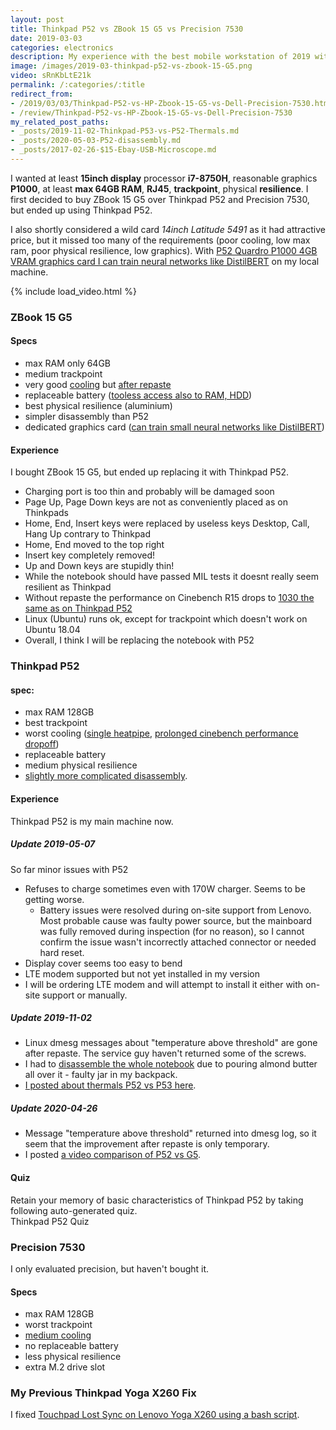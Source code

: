 ```yaml
---
layout: post
title: Thinkpad P52 vs ZBook 15 G5 vs Precision 7530
date: 2019-03-03
categories: electronics
description: My experience with the best mobile workstation of 2019 with specs matching Thinkpad P52 and ZBook 15 G5 and P1000 GPU.
image: /images/2019-03-thinkpad-p52-vs-zbook-15-G5.png
video: sRnKbLtE21k
permalink: /:categories/:title
redirect_from:
- /2019/03/03/Thinkpad-P52-vs-HP-Zbook-15-G5-vs-Dell-Precision-7530.html
- /review/Thinkpad-P52-vs-HP-Zbook-15-G5-vs-Dell-Precision-7530
my_related_post_paths:
- _posts/2019-11-02-Thinkpad-P53-vs-P52-Thermals.md
- _posts/2020-05-03-P52-disassembly.md
- _posts/2017-02-26-$15-Ebay-USB-Microscope.md
---
```




I wanted at least __15inch display__ processor __i7-8750H__, reasonable graphics __P1000__, at least __max 64GB RAM__, __RJ45__, __trackpoint__, physical __resilience__. I first decided to buy ZBook 15 G5 over Thinkpad P52 and Precision 7530, but ended up using Thinkpad P52.

I also shortly considered a wild card _14inch Latitude 5491_ as it had attractive price, but it missed too many of the requirements (poor cooling, low max ram, poor physical resilience, low graphics).
With [P52 Quardro P1000 4GB VRAM graphics card I can train neural networks like DistilBERT](/ml/transformers-self-attention-mechanism-simplified) on my local machine.

{% include load_video.html %}


### ZBook 15 G5

#### Specs
- max RAM only 64GB
- medium trackpoint
- very good [cooling](https://f1.media.brightcove.com/8/1160438711001/1160438711001_5763673639001_5763663561001-vs.jpg?pubId=4119874066001&videoId=5763349495001) but [after repaste](http://forum.notebookreview.com/threads/dell-precision-7530-hp-zbook-15-g5-or-lenovo-thinkpad-p52.820474/page-26#post-10817321)
- replaceable battery ([tooless access also to RAM, HDD](https://i.ytimg.com/vi/4jW1loaLgyI/maxresdefault.jpg))
- best physical resilience (aluminium)
- simpler disassembly than P52
- dedicated graphics card ([can train small neural networks like DistilBERT](/ml/transformers-self-attention-mechanism-simplified))
    
#### Experience
I bought ZBook 15 G5, but ended up replacing it with Thinkpad P52.

- Charging port is too thin and probably will be damaged soon
- Page Up, Page Down keys are not as conveniently placed as on Thinkpads
- Home, End, Insert keys were replaced by useless keys Desktop, Call, Hang Up contrary to Thinkpad
- Home, End moved to the top right
- Insert key completely removed!
- Up and Down keys are stupidly thin!
- While the notebook should have passed MIL tests it doesnt really seem resilient as Thinkpad
- Without repaste the performance on Cinebench R15 drops to [1030 the same as on Thinkpad P52](https://www.notebookcheck.net/Lenovo-ThinkPad-P52-i7-P1000-FHD-Workstation-Review.322974.0.html)
- Linux (Ubuntu) runs ok, except for trackpoint which doesn't work on Ubuntu 18.04
- Overall, I think I will be replacing the notebook with P52
    
    
### Thinkpad P52

#### spec:
- max RAM 128GB
- best trackpoint
- worst cooling ([single heatpipe](http://forum.notebookreview.com/attachments/cooling_comparison-png.160125/), [prolonged cinebench performance dropoff](https://www.notebookcheck.net/Lenovo-ThinkPad-P52-i7-P1000-FHD-Workstation-Review.322974.0.html))
- replaceable battery
- medium physical resilience
- [slightly more complicated disassembly](/electronics/P52-disassembly).

#### Experience
Thinkpad P52 is my main machine now.

##### Update 2019-05-07
So far minor issues with P52
- Refuses to charge sometimes even with 170W charger. Seems to be getting worse.
    - Battery issues were resolved during on-site support from Lenovo. Most probable cause was faulty power source, but the mainboard was fully removed during inspection (for no reason), so I cannot confirm the issue wasn't incorrectly attached connector or needed hard reset.
- Display cover seems too easy to bend
- LTE modem supported but not yet installed in my version
- I will be ordering LTE modem and will attempt to install it either with on-site support or manually.

##### Update 2019-11-02
- Linux dmesg messages about "temperature above threshold" are gone after repaste. The service guy haven't returned some of the screws.
- I had to [disassemble the whole notebook](/electronics/P52-disassembly) due to pouring almond butter all over it - faulty jar in my backpack.
- [I posted about thermals P52 vs P53 here](/electronics/Thinkpad-P53-vs-P52-Thermals).

##### Update 2020-04-26
- Message "temperature above threshold" returned into dmesg log, so it seem that the improvement after repaste is only temporary.
- I posted [a video comparison of P52 vs G5](https://youtu.be/sRnKbLtE21k).

#### Quiz

Retain your memory of basic characteristics of Thinkpad P52 by taking following auto-generated quiz.
<br>
<a class="btn btn-warning" style="text-decoration: none;" href="https://quizrecall.com/study/public-test?store_id=71f196f0-b4b7-43aa-87e0-2b8f42a65293">Thinkpad P52 Quiz</a>


### Precision 7530 
I only evaluated precision, but haven't bought it.

#### Specs
- max RAM 128GB
- worst trackpoint
- [medium cooling](https://scene7-cdn.dell.com/is/image//DellComputer/workstation-precision-7530-html5-thumb-image-set?wid=1110&fmt=png-alpha)
- no replaceable battery
- less physical resilience
- extra M.2 drive slot


### My Previous Thinkpad Yoga X260 Fix
I fixed [Touchpad Lost Sync on Lenovo Yoga X260 using a bash script](/software/Debounce-In-Bash-To-Fix-Lenovo-Touchpad-And-Trackpoint-Lost-Sync).